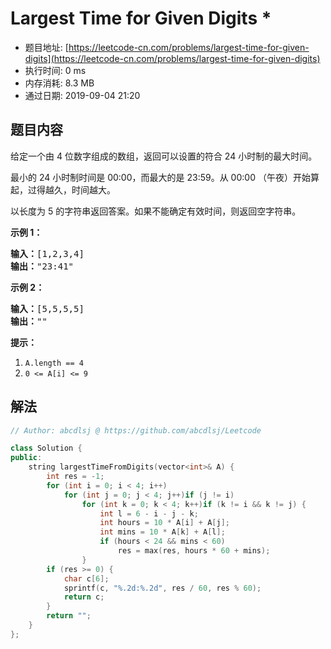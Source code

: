 # Largest Time for Given Digits *
- 题目地址: [https://leetcode-cn.com/problems/largest-time-for-given-digits](https://leetcode-cn.com/problems/largest-time-for-given-digits)
- 执行时间: 0 ms 
- 内存消耗: 8.3 MB
- 通过日期: 2019-09-04 21:20

## 题目内容
<p>给定一个由 4 位数字组成的数组，返回可以设置的符合 24 小时制的最大时间。</p>

<p>最小的 24 小时制时间是 00:00，而最大的是 23:59。从 00:00 （午夜）开始算起，过得越久，时间越大。</p>

<p>以长度为 5 的字符串返回答案。如果不能确定有效时间，则返回空字符串。</p>



<p><strong>示例 1：</strong></p>

<pre><strong>输入：</strong>[1,2,3,4]
<strong>输出：</strong>"23:41"
</pre>

<p><strong>示例 2：</strong></p>

<pre><strong>输入：</strong>[5,5,5,5]
<strong>输出：</strong>""
</pre>



<p><strong>提示：</strong></p>

<ol>
	<li><code>A.length == 4</code></li>
	<li><code>0 <= A[i] <= 9</code></li>
</ol>


## 解法
```cpp
// Author: abcdlsj @ https://github.com/abcdlsj/Leetcode

class Solution {
public:
    string largestTimeFromDigits(vector<int>& A) {
		int res = -1;
		for (int i = 0; i < 4; i++)
			for (int j = 0; j < 4; j++)if (j != i)
				for (int k = 0; k < 4; k++)if (k != i && k != j) {
					int l = 6 - i - j - k;
					int hours = 10 * A[i] + A[j];
					int mins = 10 * A[k] + A[l];
					if (hours < 24 && mins < 60)
						res = max(res, hours * 60 + mins);
				}
		if (res >= 0) {
			char c[6];
			sprintf(c, "%.2d:%.2d", res / 60, res % 60);
			return c;
		}
		return "";
    }
};

```